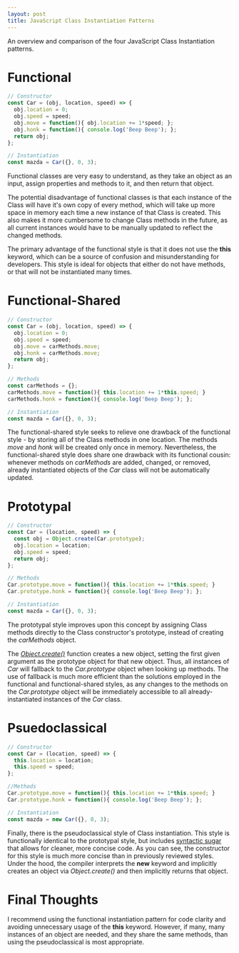 ```yaml
---
layout: post
title: JavaScript Class Instantiation Patterns
---
```


An overview and comparison of the four JavaScript Class Instantiation patterns.

# Functional
```javascript
// Constructor
const Car = (obj, location, speed) => {
  obj.location = 0;
  obj.speed = speed;
  obj.move = function(){ obj.location += 1*speed; };
  obj.honk = function(){ console.log('Beep Beep'); };
  return obj;
};

// Instantiation
const mazda = Car({}, 0, 3);
```
Functional classes are very easy to understand, as they take an object as an input, assign properties and methods to it, and then return that object.

The potential disadvantage of functional classes is that each instance of the Class will have it's own copy of every method, which will take up more space in memory each time a new instance of that Class is created. This also makes it more cumbersome to change Class methods in the future, as all current instances would have to be manually updated to reflect the changed methods.

The primary advantage of the functional style is that it does not use the **this** keyword, which can be a source of confusion and misunderstanding for developers. This style is ideal for objects that either do not have methods, or that will not be instantiated many times.


# Functional-Shared
```javascript
// Constructor
const Car = (obj, location, speed) => {
  obj.location = 0;
  obj.speed = speed;
  obj.move = carMethods.move;
  obj.honk = carMethods.move;
  return obj;
};

// Methods
const carMethods = {};
carMethods.move = function(){ this.location += 1*this.speed; }
carMethods.honk = function(){ console.log('Beep Beep'); };

// Instantiation
const mazda = Car({}, 0, 3);
```

The functional-shared style seeks to relieve one drawback of the functional style - by storing all of the Class methods in one location. The methods *move* and *honk* will be created only once in memory. Nevertheless, the functional-shared style does share one drawback with its functional cousin: whenever methods on *carMethods* are added, changed, or removed, already instantiated objects of the *Car* class will not be automatically updated.


# Prototypal
```javascript
// Constructor
const Car = (location, speed) => {
  const obj = Object.create(Car.prototype);
  obj.location = location;
  obj.speed = speed;
  return obj;
};

// Methods
Car.prototype.move = function(){ this.location += 1*this.speed; }
Car.prototype.honk = function(){ console.log('Beep Beep'); };

// Instantiation
const mazda = Car({}, 0, 3);
```

The prototypal style improves upon this concept by assigning Class methods directly to the Class constructor's prototype, instead of creating the *carMethods* object.

The [*Object.create()*] function creates a new object, setting the first given argument as the prototype object for that new object. Thus, all instances of *Car* will fallback to the *Car.prototype* object when looking up methods. The use of fallback is much more efficient than the solutions employed in the functional and functional-shared styles, as any changes to the methods on the *Car.prototype* object will be immediately accessible to all already-instantiated instances of the *Car* class.


# Psuedoclassical
```javascript
// Constructor
const Car = (location, speed) => {
  this.location = location;
  this.speed = speed;
};

//Methods
Car.prototype.move = function(){ this.location += 1*this.speed; }
Car.prototype.honk = function(){ console.log('Beep Beep'); };

// Instantiation
const mazda = new Car({}, 0, 3);
```

Finally, there is the pseudoclassical style of Class instantiation. This style is functionally identical to the prototypal style, but includes [syntactic sugar] that allows for cleaner, more concise code. As you can see, the constructor for this style is much more concise than in previously reviewed styles. Under the hood, the compiler interprets the **new** keyword and implicitly creates an object via *Object.create()* and then implicitly returns that object.

# Final Thoughts

I recommend using the functional instantiation pattern for code clarity and avoiding unnecessary usage of the **this** keyword. However, if many, many instances of an object are needed, and they share the same methods, than using the pseudoclassical is most appropriate.

[*Object.create()*]: https://developer.mozilla.org/en-US/docs/Web/JavaScript/Reference/Global_Objects/Object/create
[syntactic sugar]: https://en.wikipedia.org/wiki/Syntactic_sugar
